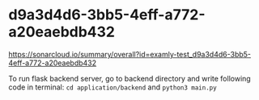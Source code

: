 # d9a3d4d6-3bb5-4eff-a772-a20eaebdb432
https://sonarcloud.io/summary/overall?id=examly-test_d9a3d4d6-3bb5-4eff-a772-a20eaebdb432

To run flask backend server, go to backend directory and write following code in terminal: `cd application/backend` and `python3 main.py` 